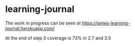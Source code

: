 # learning-journal

The work in progress can be seen at
https://james-learning-journal.herokuapp.com/

At the end of step 3 coverage is 73% in 2.7 and 3.5

